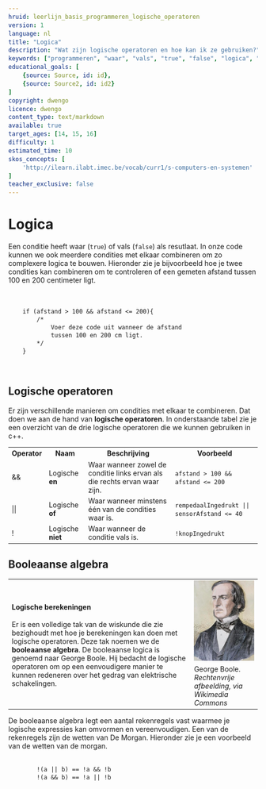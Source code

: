 ```yaml
---
hruid: leerlijn_basis_programmeren_logische_operatoren
version: 1
language: nl
title: "Logica"
description: "Wat zijn logische operatoren en hoe kan ik ze gebruiken?"
keywords: ["programmeren", "waar", "vals", "true", "false", "logica", "operatoren", "microcontroller", "µC", "arduino", "dwenguino"]
educational_goals: [
    {source: Source, id: id}, 
    {source: Source2, id: id2}
]
copyright: dwengo
licence: dwengo
content_type: text/markdown
available: true
target_ages: [14, 15, 16]
difficulty: 1
estimated_time: 10
skos_concepts: [
    'http://ilearn.ilabt.imec.be/vocab/curr1/s-computers-en-systemen'
]
teacher_exclusive: false
---
```


# Logica

Een conditie heeft waar (<code class="lang-cpp">true</code>) of vals (<code class="lang-cpp">false</code>) als resutlaat. In onze code kunnen we ook meerdere condities met elkaar combineren om zo complexere logica te bouwen. Hieronder zie je bijvoorbeeld hoe je twee condities kan combineren om te controleren of een gemeten afstand tussen 100 en 200 centimeter ligt.

<pre>
<code class="lang-cpp">

    if (afstand > 100 && afstand <= 200){
        /*
            Voer deze code uit wanneer de afstand
            tussen 100 en 200 cm ligt.
        */
    }

</code>
</pre>

## Logische operatoren

Er zijn verschillende manieren om condities met elkaar te combineren. Dat doen we aan de hand van **logische operatoren**. In onderstaande tabel zie je een overzicht van de drie logische operatoren die we kunnen gebruiken in c++.

<table>
    <tr>
        <th><strong>Operator</strong></th>
        <th><strong>Naam</strong></th>
        <th><strong>Beschrijving</strong></th>
        <th><strong>Voorbeeld</strong></th>
    </tr>
    <tr>
        <td>&&</td>
        <td>Logische <strong>en</strong></td>
        <td>Waar wanneer zowel de conditie links ervan als die rechts ervan waar zijn.</td>
        <td><code class="lang-cpp">afstand > 100 && afstand <= 200</code></td>
    </tr>
    <tr>
        <td>||</td>
        <td>Logische <strong>of</strong></td>
        <td>Waar wanneer minstens één van de condities waar is.</td>
        <td><code class="lang-cpp">rempedaalIngedrukt || sensorAfstand <= 40</code></td>
    </tr>
    <tr>
        <td>!</td>
        <td>Logische <strong>niet</strong></td>
        <td>Waar wanneer de conditie vals is.</td>
        <td><code class="lang-cpp">!knopIngedrukt</code></td>
    </tr>
</table>

<div class="dwengo-content sideinfo">
<h2 class="title">Booleaanse algebra</h2>
<div class="content">
    <p>
        <table>
            <tr>
                <td rowspan="2">
                    <h4>Logische berekeningen</h4>
                    <p>Er is een volledige tak van de wiskunde die zie bezighoudt met hoe je berekeningen kan doen met logische operatoren. Deze tak noemen we de <strong>booleaanse algebra</strong>. De booleaanse logica is genoemd naar George Boole. Hij bedacht de logische operatoren om op een eenvoudigere manier te kunnen redeneren over het gedrag van elektrische schakelingen.
                    </p>
                </td>
                <td><img src="images/256px-George_Boole_color.jpg"></img></td>
            </tr>
            <tr style="min-width:200px">
                <td>George Boole. <em>Rechtenvrije afbeelding, via Wikimedia Commons</em></td>
            </tr>
        </table>
    </p>
    <p>
        De booleaanse algebra legt een aantal rekenregels vast waarmee je logische expressies kan omvormen en vereenvoudigen. Een van de rekenregels zijn de wetten van De Morgan. Hieronder zie je een voorbeeld van de wetten van de morgan.
        <pre>
<code class="lang-cpp">
        !(a || b) == !a && !b
        !(a && b) == !a || !b            
</code>
        </pre>
    </p>
</div>
</div>
